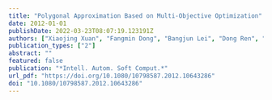```yaml
---
title: "Polygonal Approximation Based on Multi-Objective Optimization"
date: 2012-01-01
publishDate: 2022-03-23T08:07:19.123191Z
authors: ["Xiaojing Xuan", "Fangmin Dong", "Bangjun Lei", "Dong Ren", "Qing Guo"]
publication_types: ["2"]
abstract: ""
featured: false
publication: "*Intell. Autom. Soft Comput.*"
url_pdf: "https://doi.org/10.1080/10798587.2012.10643286"
doi: "10.1080/10798587.2012.10643286"
---
```



